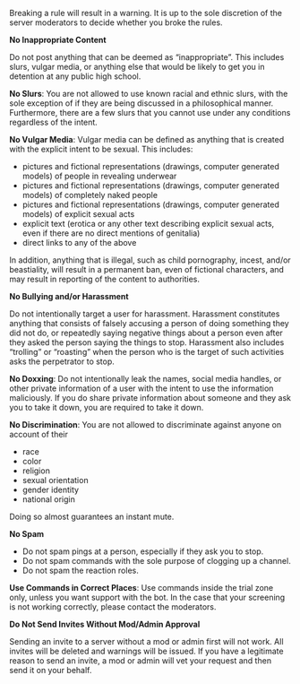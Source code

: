 Breaking a rule will result in a warning. It is up to the sole discretion of the server moderators to decide whether you broke the rules.

__**No Inappropriate Content**__

Do not post anything that can be deemed as “inappropriate”. This includes slurs, vulgar media, or anything else that would be likely to get you in detention at any public high school.

**No Slurs**: You are not allowed to use known racial and ethnic slurs, with the sole exception of if they are being discussed in a philosophical manner. Furthermore, there are a few slurs that you cannot use under any conditions regardless of the intent.

**No Vulgar Media**: Vulgar media can be defined as anything that is created with the explicit intent to be sexual. This includes:

- pictures and fictional representations (drawings, computer generated models) of people in revealing underwear
- pictures and fictional representations (drawings, computer generated models) of completely naked people
- pictures and fictional representations (drawings, computer generated models) of explicit sexual acts
- explicit text (erotica or any other text describing explicit sexual acts, even if there are no direct mentions of genitalia)
- direct links to any of the above

In addition, anything that is illegal, such as child pornography, incest, and/or beastiality, will result in a permanent ban, even of fictional characters, and may result in reporting of the content to authorities.

__**No Bullying and/or Harassment**__

Do not intentionally target a user for harassment. Harassment constitutes anything that consists of falsely accusing a person of doing something they did not do, or repeatedly saying negative things about a person even after they asked the person saying the things to stop. Harassment also includes “trolling” or “roasting” when the person who is the target of such activities asks the perpetrator to stop.

**No Doxxing**: Do not intentionally leak the names, social media handles, or other private information of a user with the intent to use the information maliciously. If you do share private information about someone and they ask you to take it down, you are required to take it down.

**No Discrimination**: You are not allowed to discriminate against anyone on account of their

- race
- color
- religion
- sexual orientation
- gender identity
- national origin

Doing so almost guarantees an instant mute.

__**No Spam**__

- Do not spam pings at a person, especially if they ask you to stop.
- Do not spam commands with the sole purpose of clogging up a channel.
- Do not spam the reaction roles.

**Use Commands in Correct Places**: Use commands inside the trial zone only, unless you want support with the bot. In the case that your screening is not working correctly, please contact the moderators.

__**Do Not Send Invites Without Mod/Admin Approval**__

Sending an invite to a server without a mod or admin first will not work. All invites will be deleted and warnings will be issued. If you have a legitimate reason to send an invite, a mod or admin will vet your request and then send it on your behalf.
